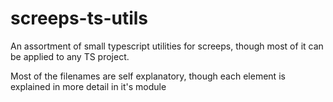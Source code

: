 # screeps-ts-utils
An assortment of small typescript utilities for screeps, though most of it can be applied to any TS project.

Most of the filenames are self explanatory, though each element is explained in more detail in it's module
